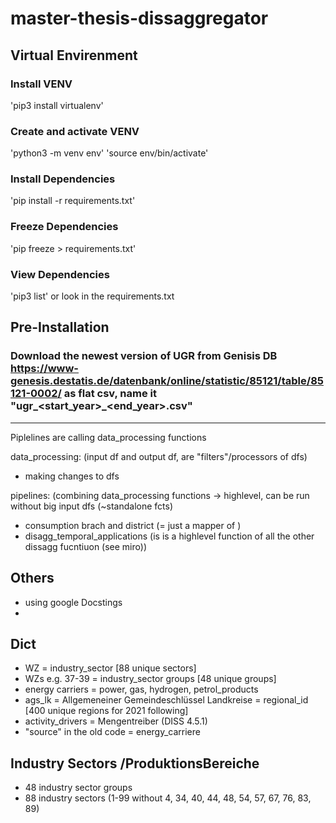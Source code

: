 # master-thesis-dissaggregator

## Virtual Envirenment
### Install VENV
'pip3 install virtualenv'

### Create and activate VENV
'python3 -m venv env'
'source env/bin/activate'

### Install Dependencies
'pip install -r requirements.txt'

### Freeze Dependencies
'pip freeze > requirements.txt'

### View Dependencies
'pip3 list'
or look in the requirements.txt


## Pre-Installation
### Download the newest version of UGR from Genisis DB https://www-genesis.destatis.de/datenbank/online/statistic/85121/table/85121-0002/ as flat csv, name it "ugr_<start_year>_<end_year>.csv"

--------------------------------
Piplelines are calling data_processing functions



data_processing:
(input df and output df, are "filters"/processors of dfs)
- making changes to dfs

pipelines:
(combining data_processing functions -> highlevel, can be run without big input dfs (~standalone fcts)
- consumption brach and district (= just a mapper of )
- disagg_temporal_applications (is is a highlevel function of all the other dissagg fucntiuon (see miro))


## Others
- using google Docstings
- 

## Dict
- WZ                                                    = industry_sector [88 unique sectors]
- WZs e.g. 37-39                                        = industry_sector groups [48 unique groups]
- energy carriers                                       = power, gas, hydrogen, petrol_products
- ags_lk = Allgemeneiner Gemeindeschlüssel Landkreise   = regional_id [400 unique regions for 2021 following]
- activity_drivers = Mengentreiber (DISS 4.5.1)
- "source" in the old code = energy_carriere


## Industry Sectors /ProduktionsBereiche
- 48 industry sector groups
- 88 industry sectors (1-99 without 4, 34, 40, 44, 48, 54, 57, 67, 76, 83, 89)